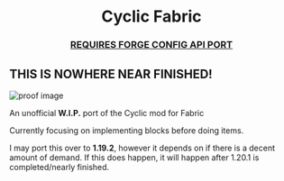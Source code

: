 <h1 align="center"> Cyclic Fabric</h1>
<h3 align="center"><a href="https://modrinth.com/mod/forge-config-api-port/version/v8.0.0-1.20.1-Fabric">REQUIRES FORGE CONFIG API PORT</a></h3>

<h2> THIS IS NOWHERE NEAR FINISHED! </h2>

![proof image](https://lookimg.com/images/2024/04/15/Qwgdds.png)
<p>An unofficial <b>W.I.P.</b> port of the Cyclic mod for Fabric</p>

Currently focusing on implementing blocks before doing items.

I may port this over to **1.19.2**, however it depends on if there is a decent amount of demand.
If this does happen, it will happen after 1.20.1 is completed/nearly finished.
